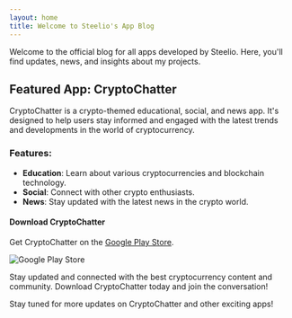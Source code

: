 ```yaml
---
layout: home
title: Welcome to Steelio's App Blog
---
```


Welcome to the official blog for all apps developed by Steelio. Here, you'll find updates, news, and insights about my projects.

## Featured App: CryptoChatter

CryptoChatter is a crypto-themed educational, social, and news app. It's designed to help users stay informed and engaged with the latest trends and developments in the world of cryptocurrency.

### Features:
- **Education**: Learn about various cryptocurrencies and blockchain technology.
- **Social**: Connect with other crypto enthusiasts.
- **News**: Stay updated with the latest news in the crypto world.

#### Download CryptoChatter

Get CryptoChatter on the [Google Play Store](https://play.google.com/store/apps/details?id=com.myapp.cryptochatter&hl=en).

![Google Play Store](https://upload.wikimedia.org/wikipedia/commons/7/78/Google_Play_Store_badge_EN.svg)

Stay updated and connected with the best cryptocurrency content and community. Download CryptoChatter today and join the conversation!

Stay tuned for more updates on CryptoChatter and other exciting apps!

